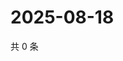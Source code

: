 # 2025-08-18

共 0 条

<!-- BEGIN ZHIHUVIDEO -->
<!-- 最后更新时间 Mon Aug 18 2025 09:01:15 GMT+0800 (China Standard Time) -->

<!-- END ZHIHUVIDEO -->
